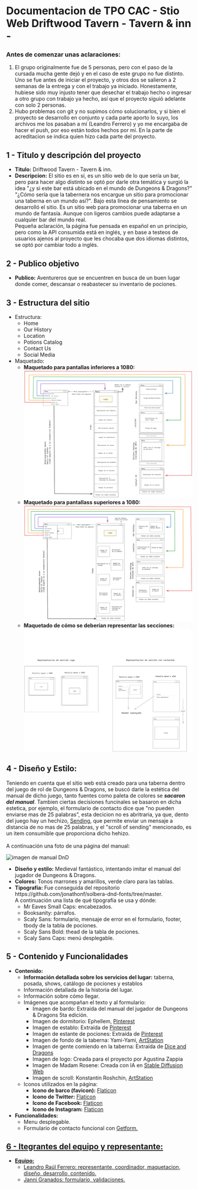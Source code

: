 <h1>Documentacion de TPO CAC - Stio Web Driftwood Tavern - Tavern & inn -</h1>

<h3>Antes de comenzar unas aclaraciones:</h3>
<ol>
  <li>
    El grupo originalmente fue de 5 personas, pero con el paso de la cursada mucha gente dejó y en el caso de este grupo no fue distinto. Uno se fue antes de iniciar el proyecto, y otros dos se salieron a 2 semanas de la entrega y con el trabajo ya iniciado. Honestamente, hubiese sido muy injusto tener que desechar el trabajo hecho o ingresar a otro grupo con trabajo ya hecho, así que el proyecto siguió adelante con solo 2 personas.
  </li>
  <li>
    Hubo problemas con git y no supimos cómo solucionarlos, y si bien el proyecto se desarrollo en conjunto y cada parte aporto lo suyo, los archivos me los pasaban a mí (Leandro Ferrero) y yo me encargaba de hacer el push, por eso están todos hechos por mí. En la parte de acreditacion se indica quien hizo cada parte del proyecto.
  </li>
</ol>

<h2>1 - Titulo y descripción del proyecto</h2>

<ul>
  <li>
    <b>Titulo:</b> Driftwood Tavern - Tavern & inn.
  </li>
  <li>
    <b>Descripcion:</b> El sitio es en sí, es un sitio web de lo que sería un bar, pero para hacer algo distinto se optó por darle otra temática y surgió la idea "¿y si este bar está ubicado en el mundo de Dungeons & Dragons?" "¿Cómo sería que la tabernera nos encargue un sitio para promocionar una taberna en un mundo así?". Bajo esta línea de pensamiento se desarrolló el sitio. Es un sitio web para promocionar una taberna en un mundo de fantasía. Aunque con ligeros cambios puede adaptarse a cualquier bar del mundo real. </br>
    Pequeña aclaración, la página fue pensada en español en un principio, pero como la API consumida está en inglés, y en base a testeos de usuarios ajenos al proyecto que les chocaba que dos idiomas distintos, se optó por cambiar todo a inglés.
  </li>
</ul>

<h2>2 - Publico objetivo</h2>
<ul>
  <li>
    <b>Publico:</b> Aventureros que se encuentren en busca de un buen lugar donde comer, descansar o reabastecer su inventario de pociones.
  </li>
</ul>

<h2>3 - Estructura del sitio</h2>
<ul>
  <li>Estructura:
    <ul>
      <li>Home</li>
      <li>Our History</li>
      <li>Location</li>
      <li>Potions Catalog</li>
      <li>Contact Us</li>
      <li>Social Media</li>
    </ul>
  </li>

  <li>Maquetado:
    <ul>
      <li>
        <b>Maquetado para pantallas inferiores a 1080:</b>
        <img src="https://raw.githubusercontent.com/LeaFerrero/tpo-driftwood-tavern/main/layout/inferior1080.png" alt="imagen pantallas inferiores a            1080">
      </li>
      <li>
        <b>Maquetado para pantallass superiores a 1080:</b>
        <img src="https://raw.githubusercontent.com/LeaFerrero/tpo-driftwood-tavern/main/layout/superior1080.png" alt="imagen pantallas superiores a            1080">
      </li>
      <li>
        <b>Maquetado de cómo se deberían representar las secciones:</b> 
        <img src="https://raw.githubusercontent.com/LeaFerrero/tpo-driftwood-tavern/main/layout/seccion.png" alt="imagen pantallas superiores a 1080">
      </li>
    </ul>
  </li>
</ul>

<h2>4 - Diseño y Estilo:</h2>
<p>
  Teniendo en cuenta que el sitio web está creado para una taberna dentro del juego de rol de Dungeons & Dragons, se buscó darle la estética del manual de dicho juego, tanto fuentes como paleta de colores se <i><b>sacaron del manual</b></i>. Tambien ciertas decisiones funcinales se basaron en dicha estetica, por ejemplo, el formulario de contacto dice que "no pueden enviarse mas de 25 palabras", esta decicion no es abritraria, ya que, dento del juego hay un hechizo, <a href="https://roll20.net/compendium/dnd5e/Sending#content">Sending</a>, que permite enviar un mensaje a distancia de no mas de 25 palabras, y el "scroll of sending" mencionado, es un item consumible que proporciona dicho hehizo.<br><br>
A continuación una foto de una página del manual:
</p>
<img src="https://tothetablereviews.files.wordpress.com/2014/09/img_3155.jpg" alt="imagen de manual DnD">
<br>

<ul>
  <li>
    <b>Diseño y estilo:</b> Medieval fantástico, intentando imitar el manual del jugador de Dungeons & Dragons.
  </li>
  <li>
    <b>Colores:</b> Tonos marrones y amarillos, verde claro para las tablas.
  </li>
  <li><b>Tipografía:</b> Fue conseguida del repositorio https://github.com/jonathonf/solbera-dnd-fonts/tree/master.</br> 
  A continuación una lista de qué tipografía se usa y dónde:
    <ul>
      <li>Mr Eaves Small Caps: encabezados.</li>
      <li>Booksanity: párrafos.</li>
      <li>Scaly Sans: formulario, mensaje de error en el formulario, footer, tbody de la tabla de pociones.</li>
      <li>Scaly Sans Bold: thead de la tabla de pociones.</li>
      <li>Scaly Sans Caps: menú desplegable.</li>
    </ul>
  </li>
</ul>

<h2>5 - Contenido y Funcionalidades</h2>
<ul>
  <li>
    <b>Contenido:</b>
    <ul>
      <li><b>Información detallada sobre los servicios del lugar:</b> taberna, posada, shows, catálogo de pociones y establos</li>
      <li>Información detallada de la historia del lugar.</li>
      <li>Información sobre cómo llegar.</li>
      <li>Imágenes que acompañan el texto y al formulario:
        <ul>
          <li>Imagen de bardo: Extraída del manual del jugador de Dungeons & Dragons 5ta edición.</li>
          <li>Imagen de dormitorio: Ephellem, <a href="https://ar.pinterest.com/ephellem/">Pinterest</a></li>
          <li>Imagen de establo: Extraída de <a href="https://ar.pinterest.com/pin/857654322810939138/">Pinterest</a></li>
          <li>Imagen de estante de pociones: Extraída de <a href="https://www.pinterest.es/pin/21814379439074113/">Pinterest</a></li>
          <li>Imagen de fondo de la taberna: Yami-Yami, <a href="https://www.artstation.com/artwork/QXW90d">ArtStation</a></li>
          <li>Imagen de gente comiendo en la taberna: Extraída de <a href="https://www.diceanddragons.com/post/a-feast-for-adventurers-the-100-                 fantastical-foods-you-can-order-from-a-tavern">Dice and Dragons</a></li>
          <li>Imagen de logo: Creada para el proyecto por Agustina Zappia</li>
          <li>Imagen de Madam Rosene: Creada con IA en <a href="https://stablediffusionweb.com">Stable Diffusion Web</a></li>
          <li>Imagen de scroll: Konstantin Roshchin, <a href="https://www.artstation.com/artwork/VxvLR">ArtStation</a></li>
        </ul>
      </li>
      <li>Iconos utilizados en la página:
        <ul>
          <li><b>Icono de barco (favicon):</b> <a href="https://www.flaticon.es/icono-gratis/galeon_210587">Flaticon</a></li>
          <li><b>Icono de Twitter:</b> <a href="https://www.flaticon.es/icono-gratis/gorjeo_1384049">Flaticon</a></li>
          <li><b>Icono de Facebook:</b> <a href="https://www.flaticon.es/icono-gratis/facebook_1384021?related_id=1384005&origin=search">Flaticon</a>           </li>
          <li><b>Icono de Instagram:</b> <a href="https://www.flaticon.es/icono-gratis/instagram_1384047?                                                        related_id=1384015&origin=search">Flaticon</a></li>
        </ul>
      </li>
    </ul>
  </li>
  <li>
    <b>Funcionalidades:</b>
    <ul>
      <li>Menu desplegable.</li>
      <li>Formulario de contacto funcional con <a href="https://getform.io">Getform.</li>
    </ul>  
  </li>
</ul>

<h2>6 - Itegrantes del equipo y representante:</h2>
<ul>
  <li><b>Equipo:</b> 
    <ul>
      <li>Leandro Raúl Ferrero: representante, coordinador, maquetacion, diseño, desarrollo, contenido.</li>
      <li>Janni Granados: formulario, validaciones.</li>
    </ul>
  </li>
</ul>


